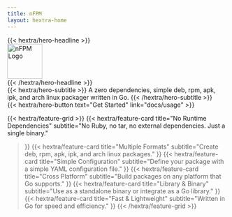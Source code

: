 ```yaml
---
title: nFPM
layout: hextra-home
---
```



<div class="hx:mt-6 hx:mb-6">
{{< hextra/hero-headline >}}
<div class="hx-flex hx-justify-center hx-mb-12">
  <img src="/images/nfpm-logo.png" alt="nFPM Logo" style="height: 80px; width: auto;" />
</div>
{{< /hextra/hero-headline >}}
</div>

<div class="hx:mb-12">
{{< hextra/hero-subtitle >}}
  A zero dependencies, simple deb, rpm, apk, ipk, and arch linux packager written in Go.
{{< /hextra/hero-subtitle >}}
</div>

<div class="hx:mb-6">
{{< hextra/hero-button text="Get Started" link="docs/usage" >}}
</div>

<div class="hx:mt-6"></div>

{{< hextra/feature-grid >}}
  {{< hextra/feature-card
    title="No Runtime Dependencies"
    subtitle="No Ruby, no tar, no external dependencies. Just a single binary."
  >}}
  {{< hextra/feature-card
    title="Multiple Formats"
    subtitle="Create deb, rpm, apk, ipk, and arch linux packages."
  >}}
  {{< hextra/feature-card
    title="Simple Configuration"
    subtitle="Define your package with a simple YAML configuration file."
  >}}
  {{< hextra/feature-card
    title="Cross Platform"
    subtitle="Build packages on any platform that Go supports."
  >}}
  {{< hextra/feature-card
    title="Library & Binary"
    subtitle="Use as a standalone binary or integrate as a Go library."
  >}}
  {{< hextra/feature-card
    title="Fast & Lightweight"
    subtitle="Written in Go for speed and efficiency."
  >}}
{{< /hextra/feature-grid >}}
